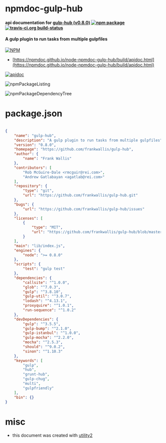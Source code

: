 # npmdoc-gulp-hub

#### api documentation for  [gulp-hub (v0.8.0)](https://github.com/frankwallis/gulp-hub)  [![npm package](https://img.shields.io/npm/v/npmdoc-gulp-hub.svg?style=flat-square)](https://www.npmjs.org/package/npmdoc-gulp-hub) [![travis-ci.org build-status](https://api.travis-ci.org/npmdoc/node-npmdoc-gulp-hub.svg)](https://travis-ci.org/npmdoc/node-npmdoc-gulp-hub)

#### A gulp plugin to run tasks from multiple gulpfiles

[![NPM](https://nodei.co/npm/gulp-hub.png?downloads=true&downloadRank=true&stars=true)](https://www.npmjs.com/package/gulp-hub)

- [https://npmdoc.github.io/node-npmdoc-gulp-hub/build/apidoc.html](https://npmdoc.github.io/node-npmdoc-gulp-hub/build/apidoc.html)

[![apidoc](https://npmdoc.github.io/node-npmdoc-gulp-hub/build/screenCapture.buildCi.browser.%252Ftmp%252Fbuild%252Fapidoc.html.png)](https://npmdoc.github.io/node-npmdoc-gulp-hub/build/apidoc.html)

![npmPackageListing](https://npmdoc.github.io/node-npmdoc-gulp-hub/build/screenCapture.npmPackageListing.svg)

![npmPackageDependencyTree](https://npmdoc.github.io/node-npmdoc-gulp-hub/build/screenCapture.npmPackageDependencyTree.svg)



# package.json

```json

{
    "name": "gulp-hub",
    "description": "A gulp plugin to run tasks from multiple gulpfiles",
    "version": "0.8.0",
    "homepage": "https://github.com/frankwallis/gulp-hub",
    "author": {
        "name": "Frank Wallis"
    },
    "contributors": [
        "Rob McGuire-Dale <rmcguir@rei.com>",
        "Andrew Gatlabayan <agatlab@rei.com>"
    ],
    "repository": {
        "type": "git",
        "url": "https://github.com/frankwallis/gulp-hub.git"
    },
    "bugs": {
        "url": "https://github.com/frankwallis/gulp-hub/issues"
    },
    "licenses": [
        {
            "type": "MIT",
            "url": "https://github.com/frankwallis/gulp-hub/blob/master/LICENSE-MIT"
        }
    ],
    "main": "lib/index.js",
    "engines": {
        "node": ">= 0.8.0"
    },
    "scripts": {
        "test": "gulp test"
    },
    "dependencies": {
        "callsite": "^1.0.0",
        "glob": "^7.0.3",
        "gulp": "^3.8.10",
        "gulp-util": "^3.0.7",
        "lodash": "^4.13.1",
        "proxyquire": "^1.0.1",
        "run-sequence": "^1.0.2"
    },
    "devDependencies": {
        "gulp": "^3.5.5",
        "gulp-bump": "^2.1.0",
        "gulp-istanbul": "^1.0.0",
        "gulp-mocha": "^2.2.0",
        "mocha": "^2.5.3",
        "should": "^9.0.2",
        "sinon": "^1.10.3"
    },
    "keywords": [
        "gulp",
        "hub",
        "grunt-hub",
        "gulp-chug",
        "multi",
        "gulpfriendly"
    ],
    "bin": {}
}
```



# misc
- this document was created with [utility2](https://github.com/kaizhu256/node-utility2)
